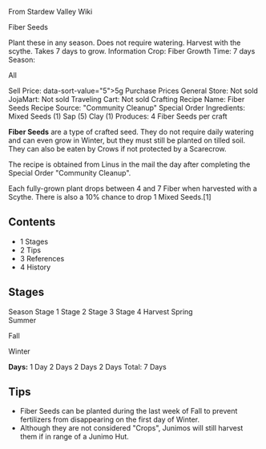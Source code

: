 From Stardew Valley Wiki

Fiber Seeds

Plant these in any season. Does not require watering. Harvest with the scythe. Takes 7 days to grow. Information Crop: Fiber Growth Time: 7 days Season:

All

Sell Price: data-sort-value="5"&gt;5g Purchase Prices General Store: Not sold JojaMart: Not sold Traveling Cart: Not sold Crafting Recipe Name: Fiber Seeds Recipe Source: "Community Cleanup" Special Order Ingredients: Mixed Seeds (1) Sap (5) Clay (1) Produces: 4 Fiber Seeds per craft

**Fiber Seeds** are a type of crafted seed. They do not require daily watering and can even grow in Winter, but they must still be planted on tilled soil. They can also be eaten by Crows if not protected by a Scarecrow.

The recipe is obtained from Linus in the mail the day after completing the Special Order "Community Cleanup".

Each fully-grown plant drops between 4 and 7 Fiber when harvested with a Scythe. There is also a 10% chance to drop 1 Mixed Seeds.\[1]

## Contents

- 1 Stages
- 2 Tips
- 3 References
- 4 History

## Stages

Season Stage 1 Stage 2 Stage 3 Stage 4 Harvest Spring  
Summer

Fall

Winter

**Days:** 1 Day 2 Days 2 Days 2 Days Total: 7 Days

## Tips

- Fiber Seeds can be planted during the last week of Fall to prevent fertilizers from disappearing on the first day of Winter.
- Although they are not considered "Crops", Junimos will still harvest them if in range of a Junimo Hut.